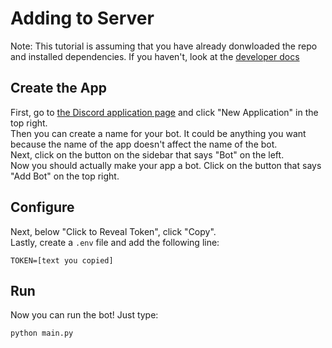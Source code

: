 # Adding to Server
Note: This tutorial is assuming that you have already donwloaded the repo and installed dependencies. If you haven't, look at the [developer docs](../README.md)

## Create the App
First, go to [the Discord application page](https://discord.com/developers/applications) and click "New Application" in the top right.<br/>
Then you can create a name for your bot. It could be anything you want because the name of the app doesn't affect the name of the bot.<br/>
Next, click on the button on the sidebar that says "Bot" on the left.<br/>
Now you should actually make your app a bot. Click on the button that says "Add Bot" on the top right.<br/>

## Configure
Next, below "Click to Reveal Token", click "Copy".<br/>
Lastly, create a `.env` file and add the following line:
```
TOKEN=[text you copied]
```

## Run
Now you can run the bot! Just type:
```sh
python main.py
```